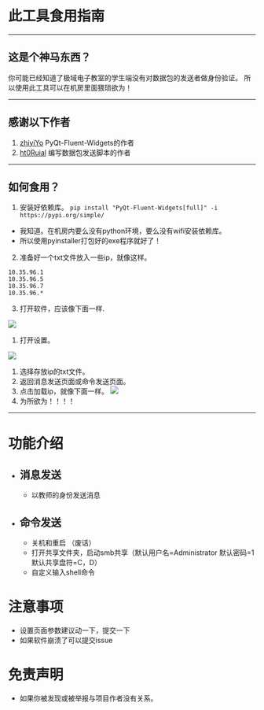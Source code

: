 # 此工具食用指南
---
## 这是个神马东西？
你可能已经知道了极域电子教室的学生端没有对数据包的发送者做身份验证。
所以使用此工具可以在机房里面猥琐欲为！

---
## 感谢以下作者

1. [zhiyiYo](https://github.com/zhiyiYo) PyQt-Fluent-Widgets的作者
2. [ht0Ruial](https://github.com/ht0Ruial) 编写数据包发送脚本的作者
---
## 如何食用？

1. 安装好依赖库。
```pip install "PyQt-Fluent-Widgets[full]" -i https://pypi.org/simple/```
- 我知道。在机房内要么没有python环境，要么没有wifi安装依赖库。
- 所以使用pyinstaller打包好的exe程序就好了！
2. 准备好一个txt文件放入一些ip，就像这样。
```
10.35.96.1 
10.35.96.5 
10.35.96.7
10.35.96.*
```
3. 打开软件，应该像下面一样.

![](/show/message.PNG)

1. 打开设置。
  
![](/show/setting.PNG)

1. 选择存放ip的txt文件。
2. 返回消息发送页面或命令发送页面。
3. 点击加载ip，就像下面一样。
![](/show/ip.PNG)
1. 为所欲为！！！！
---

# 功能介绍
- ## 消息发送
  - 以教师的身份发送消息
- ## 命令发送
  - 关机和重启 （废话）
  - 打开共享文件夹，启动smb共享（默认用户名=Administrator 默认密码=1 默认共享盘符=C，D）
  - 自定义输入shell命令
# 注意事项
- 设置页面参数建议动一下，提交一下
- 如果软件崩溃了可以提交issue
# 免责声明
- 如果你被发现或被举报与项目作者没有关系。